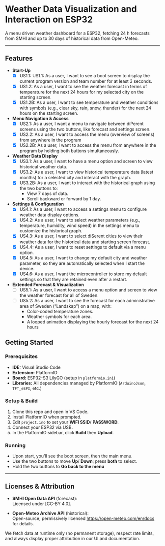# Weather Data Visualization and Interaction on ESP32

A menu driven weather dashboard for a ESP32, fetching 24 h forecasts from SMHI and up to 30 days of historical data from Open-Meteo.

---

## Features

- **Start-Up**  
  - [x] US1.1: US1.1: As a user, I want to see a boot screen to display the current program version and team number for at least 3 seconds.
  - [x] US1.2: As a user, I want to see the weather forecast in terms of temperature for the next 24 hours for my selected city on the starting screen.  
  - [x] US1.2B: As a user, I want to see temperature and weather conditions with symbols (e.g., clear sky, rain, snow, thunder) for the next 24 hours on the starting screen.

- **Menu Navigation & Access**  
  - [x] US2.1:  As a user, I want a menu to navigate between diPerent screens using the two buttons, like forecast and settings screen.  
  - [x] US2.2: As a user, I want to access the menu (overview of screens) from anywhere in the program  
  - [x] US2.2B: As a user, I want to access the menu from anywhere in the program by holding both buttons simultaneously.

- **Weather Data Display**  
  - [x] US3.1: As a user, I want to have a menu option and screen to view historical weather data.
  - [x] US3.2: As a user, I want to view historical temperature data (latest months) for a selected city and interact with the graph.
  - [x] US3.2B: As a user, I want to interact with the historical graph using the two buttons to:
    - View 7 days of data.
    - Scroll backward or forward by 1 day.

- **Settings & Configuration**  
  - [x] US4.1: As a user, I want to access a settings menu to configure weather data display options.
  - [x] US4.2: As a user, I want to select weather parameters (e.g., temperature, humidity, wind speed) in the settings menu to customize the historical graph.
  - [x] US4.3: As a user, I want to select diSerent cities to view their weather data for the historical data and starting screen forecast.
  - [x] US4.4: As a user, I want to reset settings to default via a menu option.
  - [x] US4.5: As a user, I want to change my default city and weather parameter, so they are automatically selected when I start the device.
  - [x] US4.6: As a user, I want the microcontroller to store my default settings so that they are retained even after a restart.

- **Extended Forecast & Visualization**
  - [ ] US5.1: As a user, I want to access a menu option and screen to view the weather forecast for all of Sweden.
  - [ ] US5.2: As a user, I want to see the forecast for each administrative area of Sweden (“Landskap”) on a map, with:
    - Color-coded temperature zones.
    - Weather symbols for each area.
    - A looped animation displaying the hourly forecast for the next 24 hours

## Getting Started

### Prerequisites

- **IDE:** Visual Studio Code  
- **Extension:** PlatformIO
- **Board:** ESP32-S3 LilyGO (setup in `platformio.ini`)  
- **Libraries:** All dependencies managed by PlatformIO (`ArduinoJson`, `TFT_eSPI`, etc.)

### Setup & Build

1. Clone this repo and open in VS Code.  
2. Install PlatformIO when prompted.  
3. Edit `project.ino` to set your  **WIFI SSID**/ **PASSWORD**.  
4. Connect your ESP32 via USB.  
5. In the PlatformIO sidebar, click **Build** then **Upload**.

### Running

- Upon start, you’ll see the boot screen, then the main menu.  
- Use the two buttons to move **Up**/ **Down**; press **both** to select.
- Hold the two buttons to **Go back to the menu**

---

## Licenses & Attribution

- **SMHI Open Data API** (forecast):  
  Licensed under [CC-BY 4.0].  

- **Open-Meteo Archive API** (historical):  
  Open-source, permissively licensed https://open-meteo.com/en/docs for details.

We fetch data at runtime only (no permanent storage), respect rate limits, and always display proper attribution in our UI and documentation.
